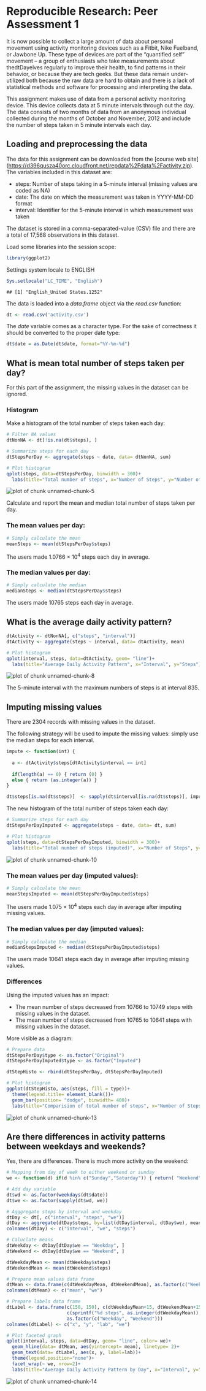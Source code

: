 
# Reproducible Research: Peer Assessment 1

It is now possible to collect a large amount of data about personal movement using activity monitoring devices such as a Fitbit, Nike Fuelband, or Jawbone Up. These type of devices are part of the “quantified self” movement – a group of enthusiasts who take measurements about thedtDayelves regularly to improve their health, to find patterns in their behavior, or because they are tech geeks. But these data remain under-utilized both because the raw data are hard to obtain and there is a lack of statistical methods and software for processing and interpreting the data.

This assignment makes use of data from a personal activity monitoring device. This device collects data at 5 minute intervals through out the day. The data consists of two months of data from an anonymous individual collected during the months of October and November, 2012 and include the number of steps taken in 5 minute intervals each day.


## Loading and preprocessing the data

The data for this assignment can be downloaded from the [course web site]
(https://d396qusza40orc.cloudfront.net/repdata%2Fdata%2Factivity.zip). 
The variables included in this dataset are:

* steps: Number of steps taking in a 5-minute interval (missing values are coded as NA)
* date: The date on which the measurement was taken in YYYY-MM-DD format
* interval: Identifier for the 5-minute interval in which measurement was taken

The dataset is stored in a comma-separated-value (CSV) file and there are a total
of 17,568 observations in this dataset. 

Load some libraries into the session scope:

```r
library(ggplot2)
```


Settings system locale to ENGLISH 

```r
Sys.setlocale("LC_TIME", "English")
```

```
## [1] "English_United States.1252"
```


The data is loaded into a *data.frame* object via the *read.csv* function:

```r
dt <- read.csv('activity.csv')
```

The *date* variable comes as a character type. For the sake of correctness it
should be converted to the proper date type:


```r
dt$date = as.Date(dt$date, format="%Y-%m-%d")
```

## What is mean total number of steps taken per day?

For this part of the assignment, the missing values in the dataset can be ignored.

### Histogram

Make a histogram of the total number of steps taken each day:


```r
# Filter NA values
dtNonNA <- dt[!is.na(dt$steps), ]

# Summarize steps for each day
dtStepsPerDay <- aggregate(steps ~ date, data= dtNonNA, sum)

# Plot histogram
qplot(steps, data=dtStepsPerDay, binwidth = 300)+
  labs(title="Total number of steps", x="Number of Steps", y="Number of Days")
```

![plot of chunk unnamed-chunk-5](figure/unnamed-chunk-5.png) 

Calculate and report the mean and median total number of steps taken per day.

### The mean values per day: 


```r
# Simply calculate the mean 
meanSteps <- mean(dtStepsPerDay$steps)
```

The users made 1.0766 &times; 10<sup>4</sup> steps each day in average.


### The median values per day: 


```r
# Simply calculate the median 
medianSteps <- median(dtStepsPerDay$steps)
```


The users made 10765 steps each day in average.


## What is the average daily activity pattern?


```r
dtActivity <- dtNonNA[, c("steps", "interval")]
dtActivity <- aggregate(steps ~ interval, data= dtActivity, mean)

# Plot histogram
qplot(interval, steps, data=dtActivity, geom= "line")+
  labs(title="Average Daily Activity Pattern", x="Interval", y="Steps")
```

![plot of chunk unnamed-chunk-8](figure/unnamed-chunk-8.png) 

The 5-minute interval with the maximum numbers of steps is at interval 835.


## Imputing missing values


There are 2304 records with missing values in the dataset.

The following strategy will be used to impute the missing values: simply use the
median steps for each interval.


```r
impute <- function(int) {
  
  a <- dtActivity$steps[dtActivity$interval == int]
  
  if(length(a) == 0) { return (0) }
  else { return (as.integer(a)) }
}

dt$steps[is.na(dt$steps)]  <- sapply(dt$interval[is.na(dt$steps)], impute) 
```

The new histogram of the total number of steps taken each day:


```r
# Summarize steps for each day
dtStepsPerDayImputed <- aggregate(steps ~ date, data= dt, sum)

# Plot histogram
qplot(steps, data=dtStepsPerDayImputed, binwidth = 300)+
  labs(title="Total number of steps (imputed)", x="Number of Steps", y="Number of Days")
```

![plot of chunk unnamed-chunk-10](figure/unnamed-chunk-10.png) 

### The mean values per day (imputed values): 


```r
# Simply calculate the mean 
meanStepsImputed <- mean(dtStepsPerDayImputed$steps)
```

The users made 1.075 &times; 10<sup>4</sup> steps each day in average after imputing missing values.

### The median values per day (imputed values): 


```r
# Simply calculate the median 
medianStepsImputed <- median(dtStepsPerDayImputed$steps)
```


The users made 10641 steps each day in average after imputing missing values.




### Differences

Using the imputed values has an impact: 

* The mean number of steps decreased from
10766 to 10749 steps with missing values in the dataset. 
* The mean number of steps decreased from
10765 to 10641 steps with missing values in the dataset. 

More visible as a diagram:


```r
# Prepare data
dtStepsPerDay$type <- as.factor("Original")
dtStepsPerDayImputed$type <- as.factor("Imputed")

dtStepHisto <- rbind(dtStepsPerDay, dtStepsPerDayImputed)

# Plot histogram
ggplot(dtStepHisto, aes(steps, fill = type))+
  theme(legend.title= element_blank())+
  geom_bar(position= "dodge", binwidth= 400)+
  labs(title="Comparision of total number of steps", x="Number of Steps", y="Number of Days")
```

![plot of chunk unnamed-chunk-13](figure/unnamed-chunk-13.png) 


## Are there differences in activity patterns between weekdays and weekends?


Yes, there are differences. There is much more activity on the weekend:


```r
# Mapping from day of week to either weekend or sunday
we <- function(d) if(d %in% c("Sunday","Saturday")) { return( "Weekend") } else {return ("Weekday")}

# Add day variable
dt$wd <- as.factor(weekdays(dt$date)) 
dt$we <- as.factor(sapply(dt$wd, we))

# Agggregate steps by interval and weekday
dtDay <- dt[, c("interval", "steps", "we")]
dtDay <- aggregate(dtDay$steps, by=list(dtDay$interval, dtDay$we), mean)
colnames(dtDay) <- c("interval", "we", "steps")

# Caluclate means
dtWeekday <- dtDay[dtDay$we == "Weekday", ]
dtWeekend <- dtDay[dtDay$we == "Weekend", ]

dtWeekdayMean <- mean(dtWeekday$steps)
dtWeekendMean <- mean(dtWeekend$steps)

# Prepare mean values data frame
dtMean <- data.frame(c(dtWeekdayMean, dtWeekendMean), as.factor(c("Weekday", "Weekend")))
colnames(dtMean) <- c("mean", "we")

# Prepare labels data frame
dtLabel <- data.frame(c(150, 150), c(dtWeekdayMean+15, dtWeekendMean+15), 
                      c(sprintf("%d steps", as.integer(dtWeekdayMean)), sprintf("%d steps", as.integer(dtWeekendMean))), 
                      as.factor(c("Weekday", "Weekend")))
colnames(dtLabel) <- c("x", "y", "lab", "we")

# Plot faceted graph
qplot(interval, steps, data=dtDay, geom= "line", color= we)+
  geom_hline(data= dtMean, aes(yintercept= mean), linetype= 2)+
  geom_text(data= dtLabel, aes(x, y, label=lab))+
  theme(legend.position="none")+
  facet_wrap(~ we, nrow=2)+
  labs(title="Average Daily Activity Pattern by Day", x="Interval", y="Steps")
```

![plot of chunk unnamed-chunk-14](figure/unnamed-chunk-14.png) 
